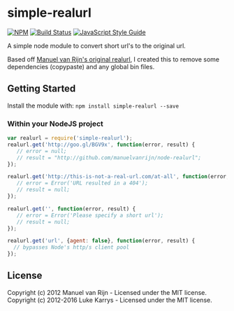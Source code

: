 # simple-realurl

[![NPM](https://nodei.co/npm/simple-realurl.png)](https://nodei.co/npm/simple-realurl/)
[![Build Status](https://travis-ci.org/lukekarrys/simple-realurl.png?branch=master)](https://travis-ci.org/lukekarrys/simple-realurl)
[![JavaScript Style Guide](https://img.shields.io/badge/code%20style-standard-brightgreen.svg)](http://standardjs.com/)

A simple node module to convert short url's to the original url.

Based off [Manuel van Rijn's original realurl](https://github.com/manuelvanrijn/node-realurl), I created this to remove some dependencies (copypaste) and any global bin files.

## Getting Started

Install the module with: `npm install simple-realurl --save`

### Within your NodeJS project

```javascript
var realurl = require('simple-realurl');
realurl.get('http://goo.gl/BGV9x', function(error, result) {
   // error = null;
   // result = "http://github.com/manuelvanrijn/node-realurl";
});

realurl.get('http://this-is-not-a-real-url.com/at-all', function(error, result) {
   // error = Error('URL resulted in a 404');
   // result = null;
});

realurl.get('', function(error, result) {
   // error = Error('Please specify a short url');
   // result = null;
});

realurl.get('url', {agent: false}, function(error, result) {
  // bypasses Node's http/s client pool
});
```

## License

Copyright (c) 2012 Manuel van Rijn - Licensed under the MIT license.
Copyright (c) 2012-2016 Luke Karrys - Licensed under the MIT license.

